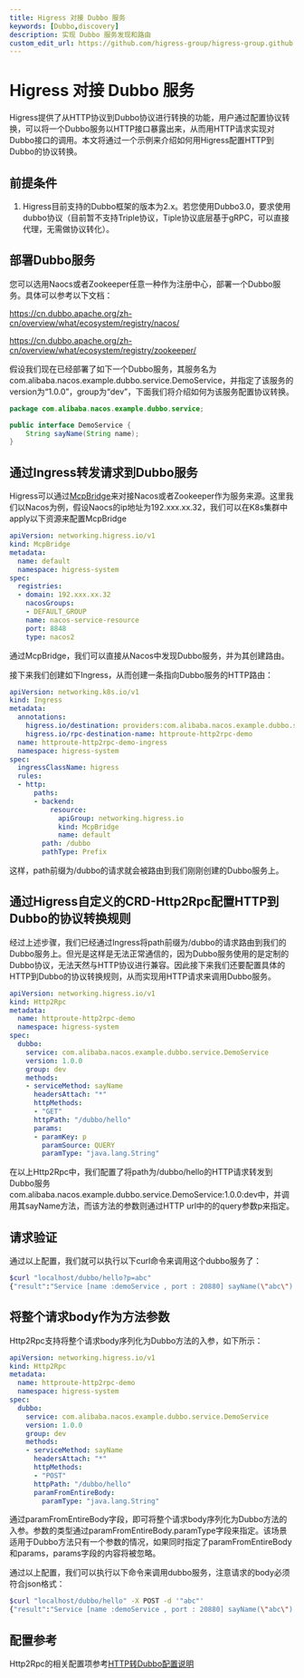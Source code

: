 ```yaml
---
title: Higress 对接 Dubbo 服务
keywords: [Dubbo,discovery]
description: 实现 Dubbo 服务发现和路由
custom_edit_url: https://github.com/higress-group/higress-group.github.io/blob/main/i18n/zh-cn/docusaurus-plugin-content-docs/current/user/dubbo.md
---
```


# Higress 对接 Dubbo 服务

Higress提供了从HTTP协议到Dubbo协议进行转换的功能，用户通过配置协议转换，可以将一个Dubbo服务以HTTP接口暴露出来，从而用HTTP请求实现对Dubbo接口的调用。本文将通过一个示例来介绍如何用Higress配置HTTP到Dubbo的协议转换。

## 前提条件
1. Higress目前支持的Dubbo框架的版本为2.x。若您使用Dubbo3.0，要求使用dubbo协议（目前暂不支持Triple协议，Tiple协议底层基于gRPC，可以直接代理，无需做协议转化）。

## 部署Dubbo服务

您可以选用Naocs或者Zookeeper任意一种作为注册中心，部署一个Dubbo服务。具体可以参考以下文档：

https://cn.dubbo.apache.org/zh-cn/overview/what/ecosystem/registry/nacos/

https://cn.dubbo.apache.org/zh-cn/overview/what/ecosystem/registry/zookeeper/

假设我们现在已经部署了如下一个Dubbo服务，其服务名为com.alibaba.nacos.example.dubbo.service.DemoService，并指定了该服务的version为“1.0.0”，group为“dev”，下面我们将介绍如何为该服务配置协议转换。

```java
package com.alibaba.nacos.example.dubbo.service;

public interface DemoService {
    String sayName(String name);
}
```
     
## 通过Ingress转发请求到Dubbo服务
Higress可以通过[McpBridge](./mcp-bridge.md)来对接Nacos或者Zookeeper作为服务来源。这里我们以Nacos为例，假设Naocs的ip地址为192.xxx.xx.32，我们可以在K8s集群中apply以下资源来配置McpBridge
```yaml
apiVersion: networking.higress.io/v1
kind: McpBridge
metadata:
  name: default
  namespace: higress-system
spec:
  registries:
  - domain: 192.xxx.xx.32
    nacosGroups:
    - DEFAULT_GROUP
    name: nacos-service-resource
    port: 8848
    type: nacos2
```
通过McpBridge，我们可以直接从Nacos中发现Dubbo服务，并为其创建路由。

接下来我们创建如下Ingress，从而创建一条指向Dubbo服务的HTTP路由：
```yaml
apiVersion: networking.k8s.io/v1
kind: Ingress
metadata:
  annotations:
    higress.io/destination: providers:com.alibaba.nacos.example.dubbo.service.DemoService:1.0.0:dev.DEFAULT-GROUP.public.nacos
    higress.io/rpc-destination-name: httproute-http2rpc-demo
  name: httproute-http2rpc-demo-ingress
  namespace: higress-system
spec:
  ingressClassName: higress
  rules:
  - http:
      paths:
      - backend:
          resource:
            apiGroup: networking.higress.io
            kind: McpBridge
            name: default
        path: /dubbo
        pathType: Prefix
```
这样，path前缀为/dubbo的请求就会被路由到我们刚刚创建的Dubbo服务上。

## 通过Higress自定义的CRD-Http2Rpc配置HTTP到Dubbo的协议转换规则
经过上述步骤，我们已经通过Ingress将path前缀为/dubbo的请求路由到我们的Dubbo服务上。但光是这样是无法正常通信的，因为Dubbo服务使用的是定制的Dubbo协议，无法天然与HTTP协议进行兼容。因此接下来我们还要配置具体的HTTP到Dubbo的协议转换规则，从而实现用HTTP请求来调用Dubbo服务。

```yaml
apiVersion: networking.higress.io/v1
kind: Http2Rpc
metadata:
  name: httproute-http2rpc-demo
  namespace: higress-system
spec:
  dubbo: 
    service: com.alibaba.nacos.example.dubbo.service.DemoService
    version: 1.0.0
    group: dev
    methods: 
    - serviceMethod: sayName
      headersAttach: "*"
      httpMethods: 
      - "GET"
      httpPath: "/dubbo/hello"
      params:
      - paramKey: p
        paramSource: QUERY
        paramType: "java.lang.String"
```
在以上Http2Rpc中，我们配置了将path为/dubbo/hello的HTTP请求转发到Dubbo服务com.alibaba.nacos.example.dubbo.service.DemoService:1.0.0:dev中，并调用其sayName方法，而该方法的参数则通过HTTP url中的的query参数p来指定。

## 请求验证
通过以上配置，我们就可以执行以下curl命令来调用这个dubbo服务了：
```bash
$curl "localhost/dubbo/hello?p=abc" 
{"result":"Service [name :demoService , port : 20880] sayName(\"abc\") : Hello,abc"}
```

## 将整个请求body作为方法参数
Http2Rpc支持将整个请求body序列化为Dubbo方法的入参，如下所示：

```yaml
apiVersion: networking.higress.io/v1
kind: Http2Rpc
metadata:
  name: httproute-http2rpc-demo
  namespace: higress-system
spec:
  dubbo: 
    service: com.alibaba.nacos.example.dubbo.service.DemoService
    version: 1.0.0
    group: dev
    methods: 
    - serviceMethod: sayName
      headersAttach: "*"
      httpMethods: 
      - "POST"
      httpPath: "/dubbo/hello"
      paramFromEntireBody:
        paramType: "java.lang.String"
```
通过paramFromEntireBody字段，即可将整个请求body序列化为Dubbo方法的入参。参数的类型通过paramFromEntireBody.paramType字段来指定。该场景适用于Dubbo方法只有一个参数的情况，如果同时指定了paramFromEntireBody和params，params字段的内容将被忽略。

通过以上配置，我们可以执行以下命令来调用dubbo服务，注意请求的body必须符合json格式：
```bash
$curl "localhost/dubbo/hello" -X POST -d '"abc"' 
{"result":"Service [name :demoService , port : 20880] sayName(\"abc\") : Hello,abc"}
```


## 配置参考
Http2Rpc的相关配置项参考[HTTP转Dubbo配置说明](./dubbo-http2rpc.md)
